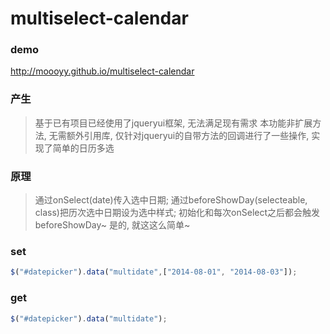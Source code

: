 multiselect-calendar
=====================
### demo
http://moooyy.github.io/multiselect-calendar

### 产生
>基于已有项目已经使用了jqueryui框架, 无法满足现有需求
>本功能非扩展方法, 无需额外引用库, 仅针对jqueryui的自带方法的回调进行了一些操作, 实现了简单的日历多选

### 原理
>通过onSelect(date)传入选中日期;
>通过beforeShowDay(selecteable, class)把历次选中日期设为选中样式;
>初始化和每次onSelect之后都会触发 beforeShowDay~
>是的, 就这这么简单~

### set
```javascript
$("#datepicker").data("multidate",["2014-08-01", "2014-08-03"]);
```

### get
```javascript
$("#datepicker").data("multidate");
```
